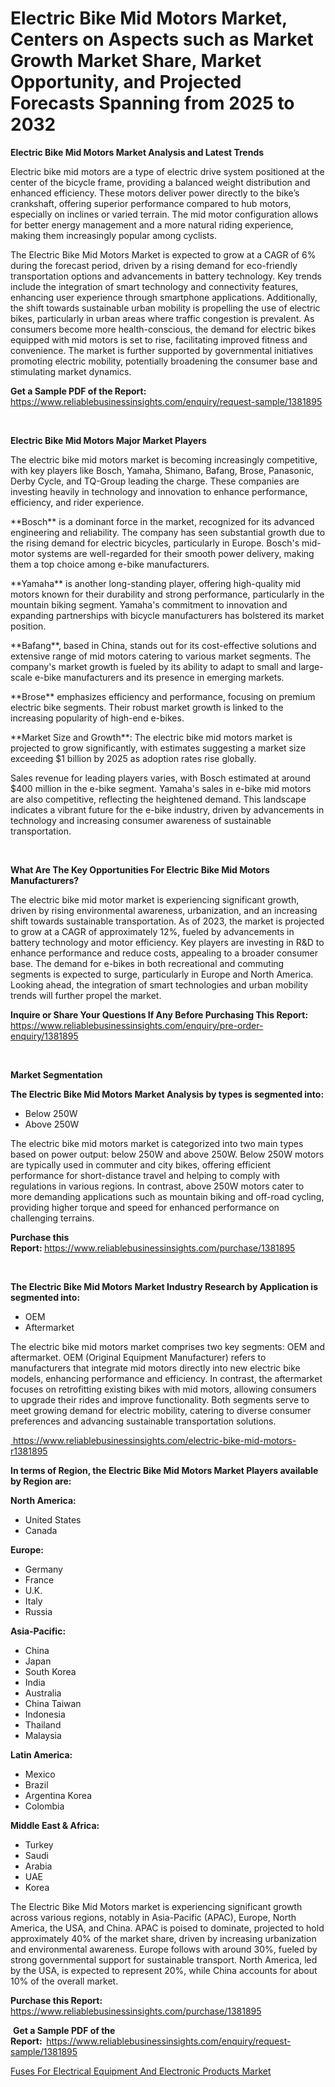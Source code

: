 <p><h1>Electric Bike Mid Motors Market, Centers on Aspects such as Market Growth Market Share, Market Opportunity, and Projected Forecasts Spanning from 2025 to 2032</h1></p><p><strong>Electric Bike Mid Motors Market Analysis and Latest Trends</strong></p>
<p><p>Electric bike mid motors are a type of electric drive system positioned at the center of the bicycle frame, providing a balanced weight distribution and enhanced efficiency. These motors deliver power directly to the bike’s crankshaft, offering superior performance compared to hub motors, especially on inclines or varied terrain. The mid motor configuration allows for better energy management and a more natural riding experience, making them increasingly popular among cyclists.</p><p>The Electric Bike Mid Motors Market is expected to grow at a CAGR of 6% during the forecast period, driven by a rising demand for eco-friendly transportation options and advancements in battery technology. Key trends include the integration of smart technology and connectivity features, enhancing user experience through smartphone applications. Additionally, the shift towards sustainable urban mobility is propelling the use of electric bikes, particularly in urban areas where traffic congestion is prevalent. As consumers become more health-conscious, the demand for electric bikes equipped with mid motors is set to rise, facilitating improved fitness and convenience. The market is further supported by governmental initiatives promoting electric mobility, potentially broadening the consumer base and stimulating market dynamics.</p></p>
<p><strong>Get a Sample PDF of the Report:&nbsp;</strong> <a href="https://www.reliablebusinessinsights.com/enquiry/request-sample/1381895?utm_campaign=2174&utm_medium=2&utm_source=Github&utm_content=ia&utm_term=09022025&utm_id=electric-bike-mid-motors">https://www.reliablebusinessinsights.com/enquiry/request-sample/1381895</a></p>
<p>&nbsp;</p>
<p><strong>Electric Bike Mid Motors Major Market Players</strong></p>
<p><p>The electric bike mid motors market is becoming increasingly competitive, with key players like Bosch, Yamaha, Shimano, Bafang, Brose, Panasonic, Derby Cycle, and TQ-Group leading the charge. These companies are investing heavily in technology and innovation to enhance performance, efficiency, and rider experience.</p><p>**Bosch** is a dominant force in the market, recognized for its advanced engineering and reliability. The company has seen substantial growth due to the rising demand for electric bicycles, particularly in Europe. Bosch's mid-motor systems are well-regarded for their smooth power delivery, making them a top choice among e-bike manufacturers.</p><p>**Yamaha** is another long-standing player, offering high-quality mid motors known for their durability and strong performance, particularly in the mountain biking segment. Yamaha's commitment to innovation and expanding partnerships with bicycle manufacturers has bolstered its market position.</p><p>**Bafang**, based in China, stands out for its cost-effective solutions and extensive range of mid motors catering to various market segments. The company's market growth is fueled by its ability to adapt to small and large-scale e-bike manufacturers and its presence in emerging markets.</p><p>**Brose** emphasizes efficiency and performance, focusing on premium electric bike segments. Their robust market growth is linked to the increasing popularity of high-end e-bikes.</p><p>**Market Size and Growth**: The electric bike mid motors market is projected to grow significantly, with estimates suggesting a market size exceeding $1 billion by 2025 as adoption rates rise globally. </p><p>Sales revenue for leading players varies, with Bosch estimated at around $400 million in the e-bike segment. Yamaha's sales in e-bike mid motors are also competitive, reflecting the heightened demand. This landscape indicates a vibrant future for the e-bike industry, driven by advancements in technology and increasing consumer awareness of sustainable transportation.</p></p>
<p>&nbsp;</p>
<p><strong>What Are The Key Opportunities For Electric Bike Mid Motors Manufacturers?</strong></p>
<p><p>The electric bike mid motor market is experiencing significant growth, driven by rising environmental awareness, urbanization, and an increasing shift towards sustainable transportation. As of 2023, the market is projected to grow at a CAGR of approximately 12%, fueled by advancements in battery technology and motor efficiency. Key players are investing in R&D to enhance performance and reduce costs, appealing to a broader consumer base. The demand for e-bikes in both recreational and commuting segments is expected to surge, particularly in Europe and North America. Looking ahead, the integration of smart technologies and urban mobility trends will further propel the market.</p></p>
<p><strong>Inquire or Share Your Questions If Any Before Purchasing This Report:</strong> <a href="https://www.reliablebusinessinsights.com/enquiry/pre-order-enquiry/1381895?utm_campaign=2174&utm_medium=2&utm_source=Github&utm_content=ia&utm_term=09022025&utm_id=electric-bike-mid-motors">https://www.reliablebusinessinsights.com/enquiry/pre-order-enquiry/1381895</a></p>
<p>&nbsp;</p>
<p><strong>Market Segmentation</strong></p>
<p><strong>The Electric Bike Mid Motors Market Analysis by types is segmented into:</strong></p>
<p><ul><li>Below 250W</li><li>Above 250W</li></ul></p>
<p><p>The electric bike mid motors market is categorized into two main types based on power output: below 250W and above 250W. Below 250W motors are typically used in commuter and city bikes, offering efficient performance for short-distance travel and helping to comply with regulations in various regions. In contrast, above 250W motors cater to more demanding applications such as mountain biking and off-road cycling, providing higher torque and speed for enhanced performance on challenging terrains.</p></p>
<p><strong>Purchase this Report:&nbsp;</strong><a href="https://www.reliablebusinessinsights.com/purchase/1381895?utm_campaign=2174&utm_medium=2&utm_source=Github&utm_content=ia&utm_term=09022025&utm_id=electric-bike-mid-motors">https://www.reliablebusinessinsights.com/purchase/1381895</a></p>
<p>&nbsp;</p>
<p><strong>The Electric Bike Mid Motors Market Industry Research by Application is segmented into:</strong></p>
<p><ul><li>OEM</li><li>Aftermarket</li></ul></p>
<p><p>The electric bike mid motors market comprises two key segments: OEM and aftermarket. OEM (Original Equipment Manufacturer) refers to manufacturers that integrate mid motors directly into new electric bike models, enhancing performance and efficiency. In contrast, the aftermarket focuses on retrofitting existing bikes with mid motors, allowing consumers to upgrade their rides and improve functionality. Both segments serve to meet growing demand for electric mobility, catering to diverse consumer preferences and advancing sustainable transportation solutions.</p></p>
<p><a href="https://www.reliablebusinessinsights.com/electric-bike-mid-motors-r1381895?utm_campaign=2174&utm_medium=2&utm_source=Github&utm_content=ia&utm_term=09022025&utm_id=electric-bike-mid-motors">&nbsp;https://www.reliablebusinessinsights.com/electric-bike-mid-motors-r1381895</a></p>
<p><strong>In terms of Region, the Electric Bike Mid Motors Market Players available by Region are:</strong></p>
<p>
    <p> <strong> North America: </strong>
        <ul>
            <li>United States</li>
            <li>Canada</li>
        </ul>
        </p> 
    <p> <strong> Europe: </strong>
        <ul>
            <li>Germany</li>
            <li>France</li>
            <li>U.K.</li>
            <li>Italy</li>
            <li>Russia</li>
        </ul>
        </p> 
    <p> <strong> Asia-Pacific: </strong>
        <ul>
            <li>China</li>
            <li>Japan</li>
            <li>South Korea</li>
            <li>India</li>
            <li>Australia</li>
            <li>China Taiwan</li>
            <li>Indonesia</li>
            <li>Thailand</li>
            <li>Malaysia</li>
        </ul>
        </p> 
    <p> <strong> Latin America: </strong>
        <ul>
            <li>Mexico</li>
            <li>Brazil</li>
            <li>Argentina Korea</li>
            <li>Colombia</li>
        </ul>
        </p> 
    <p> <strong> Middle East & Africa: </strong>
        <ul>
            <li>Turkey</li>
            <li>Saudi</li>
            <li>Arabia</li>
            <li>UAE</li>
            <li>Korea</li>
        </ul>
    </p>
    </p>
<p><p>The Electric Bike Mid Motors market is experiencing significant growth across various regions, notably in Asia-Pacific (APAC), Europe, North America, the USA, and China. APAC is poised to dominate, projected to hold approximately 40% of the market share, driven by increasing urbanization and environmental awareness. Europe follows with around 30%, fueled by strong governmental support for sustainable transport. North America, led by the USA, is expected to represent 20%, while China accounts for about 10% of the overall market.</p></p>
<p><strong>Purchase this Report: </strong><a href="https://www.reliablebusinessinsights.com/purchase/1381895?utm_campaign=2174&utm_medium=2&utm_source=Github&utm_content=ia&utm_term=09022025&utm_id=electric-bike-mid-motors">https://www.reliablebusinessinsights.com/purchase/1381895</a></p>
<p>&nbsp;<strong>Get a Sample PDF of the Report:&nbsp;&nbsp;</strong><a href="https://www.reliablebusinessinsights.com/enquiry/request-sample/1381895?utm_campaign=2174&utm_medium=2&utm_source=Github&utm_content=ia&utm_term=09022025&utm_id=electric-bike-mid-motors">https://www.reliablebusinessinsights.com/enquiry/request-sample/1381895</a></p>
<p><strong></strong></p>
<p><p><a href="https://github.com/rosamariarocque98/Market-Research-Report-List-1/blob/main/fuses-for-electrical-equipment-and-electronic-products-market.md?utm_campaign=2174&utm_medium=2&utm_source=Github&utm_content=ia&utm_term=09022025&utm_id=electric-bike-mid-motors">Fuses For Electrical Equipment And Electronic Products Market</a></p></p>